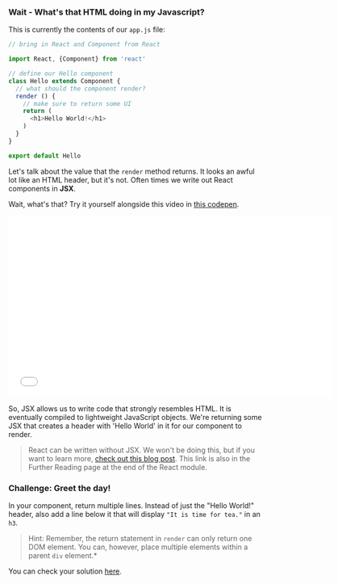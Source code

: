 
### Wait - What's that HTML doing in my Javascript?

This is currently the contents of our `app.js` file:

```js
// bring in React and Component from React

import React, {Component} from 'react'

// define our Hello component
class Hello extends Component {
  // what should the component render?
  render () {
    // make sure to return some UI
    return (
      <h1>Hello World!</h1>
    )
  }
}

export default Hello
```

Let's talk about the value that the `render` method returns. It looks an awful lot like an HTML header, but it's not. Often times we write out React components in **JSX**.

Wait, what's that? Try it yourself alongside this video in [this codepen](https://codepen.io/susir/pen/wJPoBw).

<iframe src="//fast.wistia.net/embed/iframe/dcps4dqziy?seo=false" title="Wistia video player" allowtransparency="true" frameborder="0" scrolling="no" class="wistia_embed" name="wistia_embed" allowfullscreen mozallowfullscreen webkitallowfullscreen oallowfullscreen msallowfullscreen width="640" height="360"></iframe>


So, JSX allows us to write code that strongly resembles HTML. It is eventually compiled to lightweight JavaScript objects. We're returning some JSX that creates a header with 'Hello World' in it for our component to render.

> React can be written without JSX. We won't be doing this, but if you want to learn more, [check out this blog post](http://jamesknelson.com/learn-raw-react-no-jsx-flux-es6-webpack/). This link is also in the Further Reading page at the end of the React module.

### Challenge: Greet the day!

In your component, return multiple lines. Instead of just the "Hello World!" header, also add a line below it that will display `"It is time for tea."` in an `h3`.

> Hint: Remember, the return statement in `render` can only return one DOM element. You can, however, place multiple elements within a parent `div` element.*

You can check your solution [here](https://git.generalassemb.ly/education-product/module-fe-framework-react/tree/master/exercise-solutions/jsx-hello-world).
